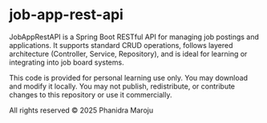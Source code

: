 # job-app-rest-api
JobAppRestAPI is a Spring Boot RESTful API for managing job postings and applications. It supports standard CRUD operations, follows layered architecture (Controller, Service, Repository), and is ideal for learning or integrating into job board systems.

This code is provided for personal learning use only.
You may download and modify it locally.
You may not publish, redistribute, or contribute changes to this repository or use it commercially.

All rights reserved © 2025 Phanidra Maroju
